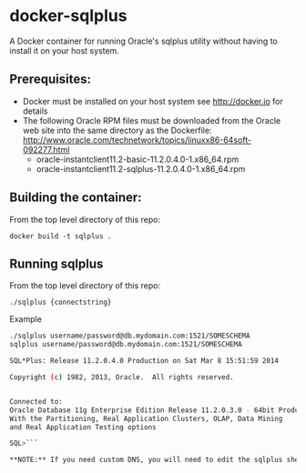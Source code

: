 docker-sqlplus
==============

A Docker container for running Oracle's sqlplus utility without having to install it on your host system.

Prerequisites:
--------------
* Docker must be installed on your host system see http://docker.io for details
* The following Oracle RPM files must be downloaded from the Oracle web site into the same directory as the Dockerfile: http://www.oracle.com/technetwork/topics/linuxx86-64soft-092277.html
    * oracle-instantclient11.2-basic-11.2.0.4.0-1.x86_64.rpm
    * oracle-instantclient11.2-sqlplus-11.2.0.4.0-1.x86_64.rpm

Building the container:
-----------------------
From the top level directory of this repo:

`docker build -t sqlplus .`

Running sqlplus
---------------
From the top level directory of this repo:

`./sqlplus {connectstring}`

Example

```bash
./sqlplus username/password@db.mydomain.com:1521/SOMESCHEMA
sqlplus username/password@db.mydomain.com:1521/SOMESCHEMA

SQL*Plus: Release 11.2.0.4.0 Production on Sat Mar 8 15:51:59 2014

Copyright (c) 1982, 2013, Oracle.  All rights reserved.


Connected to:
Oracle Database 11g Enterprise Edition Release 11.2.0.3.0 - 64bit Production
With the Partitioning, Real Application Clusters, OLAP, Data Mining
and Real Application Testing options

SQL>```

**NOTE:** If you need custom DNS, you will need to edit the sqlplus shell script to pass `-dns={yourdnsIP}` to the docker run command. (put that *before* the sqlplus argument on that line)
